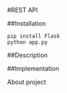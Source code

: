 #REST API

##Installation

```
pip install Flask
python app.py

```

##Description


##Implementation

About project
